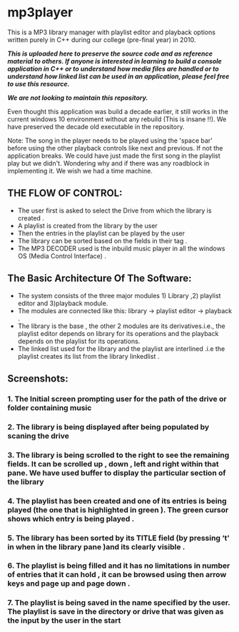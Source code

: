 # mp3player

This is a MP3 library manager with playlist editor and playback options written purely in C++ during our college (pre-final year) in 2010.

***This is uploaded here to preserve the source code and as reference material to others. If anyone is interested in learning to build a console application in C++ or to understand how media files are handled or to understand how linked list can be used in an application, please feel free to use this resource.***

***We are not looking to maintain this repository.***

Even thought this application was build a decade earlier, it still works in the current windows 10 environment without any rebuild (This is insane !!). We have preserved the decade old executable in the repository.

Note: The song in the player needs to be played using the 'space bar' before using the other playback controls like next and previous. If not the application breaks. We could have just made the first song in the playlist play but we didn't. Wondering why and if there was any roadblock in implementing it. We wish we had a time machine.

## THE FLOW OF CONTROL:
- The user first is asked to select the Drive from which the library is created .
- A playlist is created from the library by the user
- Then  the entries in the playlist can be played by the user 
- The library can be sorted based on the fields in their tag  .
- The MP3 DECODER used is the inbuild music player in all the windows OS (Media Control Interface) .

## The Basic Architecture Of The Software:
- The system consists of the three major modules 1) Library ,2) playlist editor and 3)playback module.
- The modules are connected like this:  library -> playlist editor -> playback .
- The library is the base , the other 2 modules are its derivatives.i.e., the  playlist editor depends on library for its operations and the playback depends on the playlist for its operations.
- The linked list used for the library and the playlist are interlined .i.e the playlist creates its list from the library linkedlist .

## Screenshots:

### 1. The Initial screen prompting user for the path of the drive or folder containing music 

### 2. The library is being displayed after being populated by scaning the drive 

### 3. The library is being scrolled to the right to see the remaining fields. It can be scrolled up , down , left and right within that pane. We have used buffer to display the particular section of the library 

### 4. The playlist has been created and one of its entries is being played (the one that is highlighted in green ). The green cursor shows which entry is being played .

### 5. The library has been sorted by its TITLE field (by pressing ‘t’ in when in the library pane )and its clearly visible .

### 6. The playlist is being filled and it has no limitations in number of entries that it can hold , it can be browsed using then arrow keys  and page up and page down .

### 7. The playlist is being saved in the name specified by the user. The playlist is save in the directory or drive that was given as the input by the user in the start
